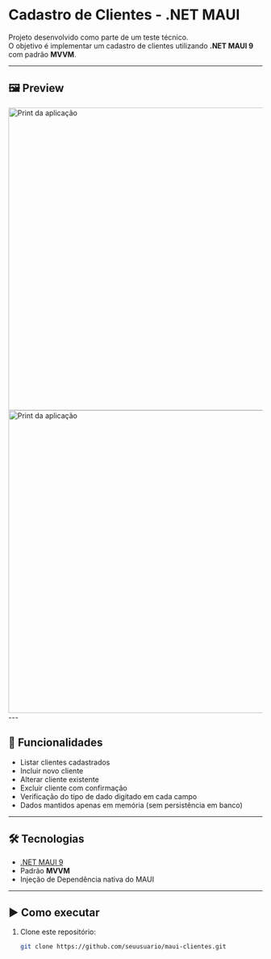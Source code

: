 # Cadastro de Clientes - .NET MAUI

Projeto desenvolvido como parte de um teste técnico.  
O objetivo é implementar um cadastro de clientes utilizando **.NET MAUI 9** com padrão **MVVM**.

---

## 🖼️ Preview
<img src="AssetsReadme/ImgClientesCadastrados.png" alt="Print da aplicação" width="600"/>
<img src="AssetsReadme/ImgEdicaoCadastroCliente.png" alt="Print da aplicação" width="600"/>
---

## 🚀 Funcionalidades
- Listar clientes cadastrados
- Incluir novo cliente
- Alterar cliente existente
- Excluir cliente com confirmação
- Verificação do tipo de dado digitado em cada campo
- Dados mantidos apenas em memória (sem persistência em banco)

---

## 🛠️ Tecnologias
- [.NET MAUI 9](https://learn.microsoft.com/dotnet/maui/what-is-maui)
- Padrão **MVVM**
- Injeção de Dependência nativa do MAUI

---

## ▶️ Como executar
1. Clone este repositório:
   ```bash
   git clone https://github.com/seuusuario/maui-clientes.git
